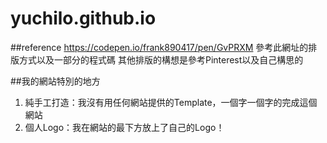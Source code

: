# yuchilo.github.io
##reference
https://codepen.io/frank890417/pen/GvPRXM
參考此網址的排版方式以及一部分的程式碼
其他排版的構想是參考Pinterest以及自己構思的

##我的網站特別的地方
1. 純手工打造：我沒有用任何網站提供的Template，一個字一個字的完成這個網站
2. 個人Logo：我在網站的最下方放上了自己的Logo！
